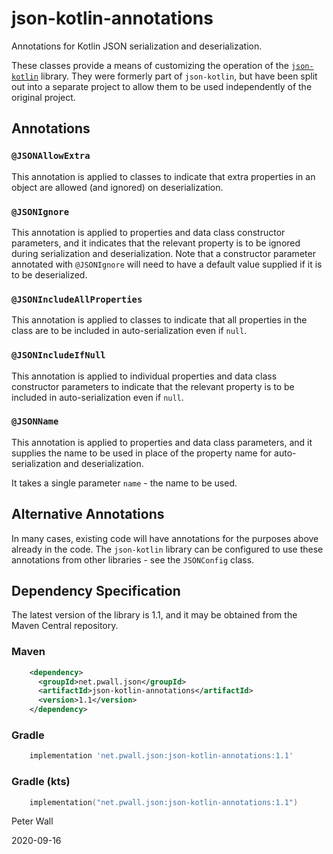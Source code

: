 # json-kotlin-annotations

Annotations for Kotlin JSON serialization and deserialization.

These classes provide a means of customizing the operation of the
[`json-kotlin`](https://github.com/pwall567/json-kotlin) library.
They were formerly part of `json-kotlin`, but have been split out into a separate project to allow them to be used
independently of the original project.

## Annotations

### `@JSONAllowExtra`

This annotation is applied to classes to indicate that extra properties in an object are allowed (and ignored) on
deserialization.

### `@JSONIgnore`

This annotation is applied to properties and data class constructor parameters, and it indicates that the relevant
property is to be ignored during serialization and deserialization.
Note that a constructor parameter annotated with `@JSONIgnore` will need to have a default value supplied if it is to be
deserialized.

### `@JSONIncludeAllProperties`

This annotation is applied to classes to indicate that all properties in the class are to be included in
auto-serialization even if `null`.

### `@JSONIncludeIfNull`

This annotation is applied to individual properties and data class constructor parameters to indicate that the relevant
property is to be included in auto-serialization even if `null`.

### `@JSONName`

This annotation is applied to properties and data class parameters, and it supplies the name to be used in place of the
property name for auto-serialization and deserialization.

It takes a single parameter `name` - the name to be used.

## Alternative Annotations

In many cases, existing code will have annotations for the purposes above already in the code.
The `json-kotlin` library can be configured to use these annotations from other libraries - see the `JSONConfig` class.

## Dependency Specification

The latest version of the library is 1.1, and it may be obtained from the Maven Central repository.

### Maven
```xml
    <dependency>
      <groupId>net.pwall.json</groupId>
      <artifactId>json-kotlin-annotations</artifactId>
      <version>1.1</version>
    </dependency>
```
### Gradle
```groovy
    implementation 'net.pwall.json:json-kotlin-annotations:1.1'
```
### Gradle (kts)
```kotlin
    implementation("net.pwall.json:json-kotlin-annotations:1.1")
```

Peter Wall

2020-09-16
